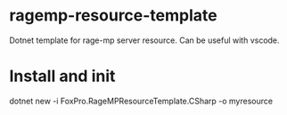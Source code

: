 # ragemp-resource-template
Dotnet template for rage-mp server resource. Can be useful with vscode.

# Install and init
dotnet new -i FoxPro.RageMPResourceTemplate.CSharp -o myresource
